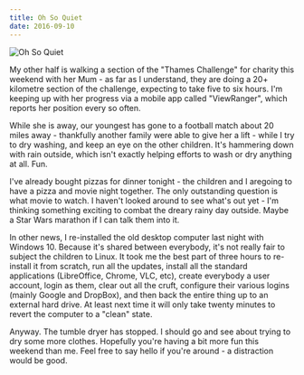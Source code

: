 ```yaml
---
title: Oh So Quiet
date: 2016-09-10
---
```


![Oh So Quiet](https://source.unsplash.com/9ZQzrLWV52M/1600x900)

My other half is walking a section of the "Thames Challenge" for charity this weekend with her Mum - as far as I understand, they are doing a 20+ kilometre section of the challenge, expecting to take five to six hours. I'm keeping up with her progress via a mobile app called "ViewRanger", which reports her position every so often.

While she is away, our youngest has gone to a football match about 20 miles away - thankfully another family were able to give her a lift - while I try to dry washing, and keep an eye on the other children. It's hammering down with rain outside, which isn't exactly helping efforts to wash or dry anything at all. Fun.

I've already bought pizzas for dinner tonight - the children and I aregoing to have a pizza and movie night together. The only outstanding question is what movie to watch. I haven't looked around to see what's out yet - I'm thinking something exciting to combat the dreary rainy day outside. Maybe a Star Wars marathon if I can talk them into it.

In other news, I re-installed the old desktop computer last night with Windows 10. Because it's shared between everybody, it's not really fair to subject the children to Linux. It took me the best part of three hours to re-install it from scratch, run all the updates, install all the standard applications (LibreOffice, Chrome, VLC, etc), create everybody a user account, login as them, clear out all the cruft, configure their various logins (mainly Google and DropBox), and then back the entire thing up to an external hard drive. At least next time it will only take twenty minutes to revert the computer to a "clean" state.

Anyway. The tumble dryer has stopped. I should go and see about trying to dry some more clothes. Hopefully you're having a bit more fun this weekend than me. Feel free to say hello if you're around - a distraction would be good.